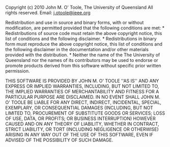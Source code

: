  Copyright (c) 2010 John M. O' Toole, The University of Queensland
  All rights reserved.
  Email:          j.otoole@ieee.org

  Redistribution and use in source and binary forms, with or without
  modification, are permitted provided that the following
  conditions are met:
      * Redistributions of source code must retain the above
        copyright notice, this list of conditions and the following
        disclaimer.
      * Redistributions in binary form must reproduce the above
        copyright notice, this list of conditions and the following
        disclaimer in the documentation and/or other materials
        provided with the distribution.
      * Neither the name of the The University of Queensland nor the 
        names of its contributors may be used to endorse or promote 
        products derived from this software without specific prior 
        written permission.
  
  THIS SOFTWARE IS PROVIDED BY JOHN M. O' TOOLE ''AS IS'' AND ANY
  EXPRESS OR IMPLIED WARRANTIES, INCLUDING, BUT NOT LIMITED TO, THE
  IMPLIED WARRANTIES OF MERCHANTABILITY AND FITNESS FOR A PARTICULAR
  PURPOSE ARE DISCLAIMED. IN NO EVENT SHALL JOHN M. O' TOOLE BE
  LIABLE FOR ANY DIRECT, INDIRECT, INCIDENTAL, SPECIAL, EXEMPLARY, OR
  CONSEQUENTIAL DAMAGES (INCLUDING, BUT NOT LIMITED TO, PROCUREMENT
  OF SUBSTITUTE GOODS OR SERVICES; LOSS OF USE, DATA, OR PROFITS; OR
  BUSINESS INTERRUPTION) HOWEVER CAUSED AND ON ANY THEORY OF
  LIABILITY, WHETHER IN CONTRACT, STRICT LIABILITY, OR TORT
  (INCLUDING NEGLIGENCE OR OTHERWISE) ARISING IN ANY WAY OUT OF THE
  USE OF THIS SOFTWARE, EVEN IF ADVISED OF THE POSSIBILITY OF SUCH
  DAMAGE.
  
